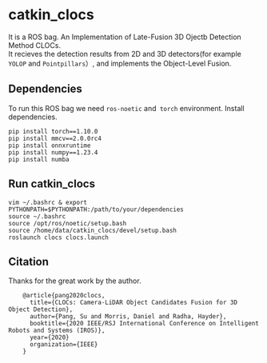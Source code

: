 # catkin_clocs
It is a ROS bag.  An Implementation of Late-Fusion 3D Ojectb Detection Method CLOCs.  
It recieves the detection results from 2D and 3D detectors(for example `YOLOP` and `Pointpillars`）, and 
implements the Object-Level Fusion.

## Dependencies
To run this ROS bag we need `ros-noetic` and` torch` environment.
Install dependencies.

    pip install torch==1.10.0 
    pip install mmcv==2.0.0rc4 
    pip install onnxruntime 
    pip install numpy==1.23.4 
    pip install numba 

##  Run  catkin_clocs

    vim ~/.bashrc & export  PYTHONPATH=$PYTHONPATH:/path/to/your/dependencies
    source ~/.bashrc
    source /opt/ros/noetic/setup.bash
    source /home/data/catkin_clocs/devel/setup.bash
    roslaunch clocs clocs.launch

## Citation
Thanks for the great work by the author.

        @article{pang2020clocs,
          title={CLOCs: Camera-LiDAR Object Candidates Fusion for 3D Object Detection},
          author={Pang, Su and Morris, Daniel and Radha, Hayder},
          booktitle={2020 IEEE/RSJ International Conference on Intelligent Robots and Systems (IROS)},
          year={2020}
          organization={IEEE}
        }

